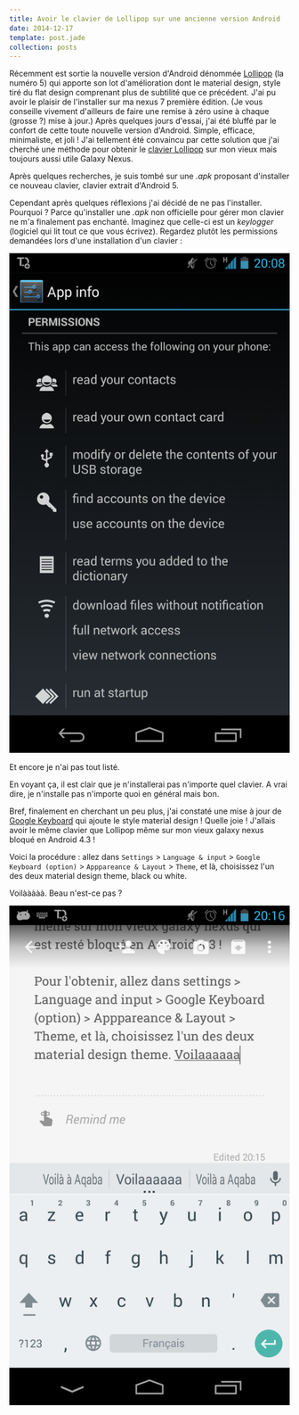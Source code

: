 ```yaml
---
title: Avoir le clavier de Lollipop sur une ancienne version Android
date: 2014-12-17
template: post.jade
collection: posts
---
```


Récemment est sortie la nouvelle version d'Android dénommée [Lollipop](http://www.android.com/versions/lollipop-5-0/) (la numéro 5) qui apporte son lot d'amélioration dont le material design, style tiré du flat design comprenant plus de subtilité que ce précédent. J'ai pu avoir le plaisir de l'installer sur ma nexus 7 première édition. (Je vous conseille vivement d'ailleurs de faire une remise à zéro usine à chaque (grosse ?) mise à jour.) Après quelques jours d'essai, j'ai été bluffé par le confort de cette toute nouvelle version d'Android. Simple, efficace, minimaliste, et joli ! J'ai tellement été convaincu par cette solution que j'ai cherché une méthode pour obtenir le [clavier Lollipop](https://play.google.com/store/apps/details?id=com.google.android.inputmethod.latin&hl=en) sur mon vieux mais toujours aussi utile Galaxy Nexus.

Après quelques recherches, je suis tombé sur une _.apk_ proposant d'installer ce nouveau clavier, clavier extrait d'Android 5.

Cependant après quelques réflexions j'ai décidé de ne pas l'installer. Pourquoi ? Parce qu'installer une _.apk_ non officielle pour gérer mon clavier ne m'a finalement pas enchanté.
Imaginez que celle-ci est un _keylogger_ (logiciel qui lit tout ce que vous écrivez). Regardez plutôt les permissions demandées lors d'une installation d'un clavier :

![](/images/clavier-lollipop-sur-ancien-android/permission.png)

Et encore je n'ai pas tout listé.

En voyant ça, il est clair que je n'installerai pas n'importe quel clavier. A vrai dire, je n'installe pas n'importe quoi en général mais bon.

Bref, finalement en cherchant un peu plus, j'ai constaté une mise à jour de [Google Keyboard]((https://play.google.com/store/apps/details?id=com.google.android.inputmethod.latin&hl=en)) qui ajoute le style material design ! Quelle joie ! J'allais avoir le même clavier que Lollipop même sur mon vieux galaxy nexus bloqué en Android 4.3 !

Voici la procédure : allez dans `Settings` > `Language & input` > `Google Keyboard (option)` > `Apppareance & Layout` > `Theme`, et là, choisissez l'un des deux material design theme, black ou white.

Voilààààà. Beau n'est-ce pas ?

![](/images/clavier-lollipop-sur-ancien-android/new-keyboard.png)


